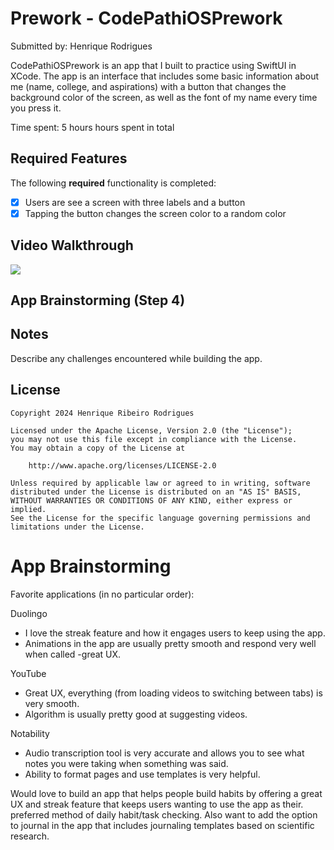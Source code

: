 # Prework - CodePathiOSPrework

Submitted by: Henrique Rodrigues

CodePathiOSPrework is an app that I built to practice using SwiftUI in XCode. The app is an interface that includes some basic information about me (name, college, and aspirations) with a button that changes the background color of the screen, as well as the font of my name every time you press it.

Time spent: 5 hours hours spent in total

## Required Features

The following **required** functionality is completed:

- [X] Users are see a screen with three labels and a button
- [X] Tapping the button changes the screen color to a random color
 
## Video Walkthrough

<div>
    <a href="https://www.loom.com/share/0830652eef0448e3b08a0f08a91c0353">
      <img style="max-width:300px;" src="https://cdn.loom.com/sessions/thumbnails/0830652eef0448e3b08a0f08a91c0353-with-play.gif">
    </a>
  </div>

## App Brainstorming (Step 4)

## Notes

Describe any challenges encountered while building the app.


## License

    Copyright 2024 Henrique Ribeiro Rodrigues

    Licensed under the Apache License, Version 2.0 (the "License");
    you may not use this file except in compliance with the License.
    You may obtain a copy of the License at

        http://www.apache.org/licenses/LICENSE-2.0

    Unless required by applicable law or agreed to in writing, software
    distributed under the License is distributed on an "AS IS" BASIS,
    WITHOUT WARRANTIES OR CONDITIONS OF ANY KIND, either express or implied.
    See the License for the specific language governing permissions and
    limitations under the License.

# App Brainstorming
Favorite applications (in no particular order):

Duolingo
 - I love the streak feature and how it engages users to keep using the app.
 - Animations in the app are usually pretty smooth and respond very well when called -great UX.

YouTube
 - Great UX, everything (from loading videos to switching between tabs) is very smooth.
 - Algorithm is usually pretty good at suggesting videos.

Notability
 - Audio transcription tool is very accurate and allows you to see what notes you were taking when something was said.
 - Ability to format pages and use templates is very helpful.

Would love to build an app that helps people build habits by offering a great UX and streak feature that keeps users wanting to use the app as their.
preferred method of daily habit/task checking. Also want to add the option to journal in the app that includes journaling templates based on scientific research.
